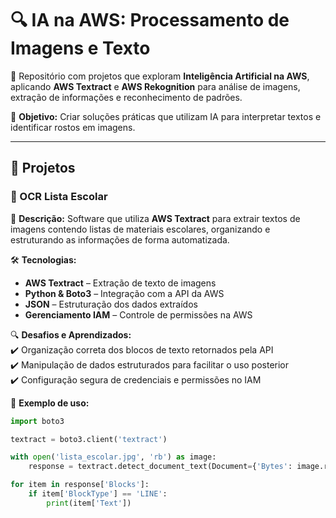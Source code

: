 # 🔍 IA na AWS: Processamento de Imagens e Texto  

🚀 Repositório com projetos que exploram **Inteligência Artificial na AWS**, aplicando **AWS Textract** e **AWS Rekognition** para análise de imagens, extração de informações e reconhecimento de padrões.  

📌 **Objetivo:** Criar soluções práticas que utilizam IA para interpretar textos e identificar rostos em imagens.  

---

## 📂 Projetos  

### 📄 OCR Lista Escolar  
📜 **Descrição:** Software que utiliza **AWS Textract** para extrair textos de imagens contendo listas de materiais escolares, organizando e estruturando as informações de forma automatizada.  

🛠 **Tecnologias:**  
- **AWS Textract** – Extração de texto de imagens  
- **Python & Boto3** – Integração com a API da AWS  
- **JSON** – Estruturação dos dados extraídos  
- **Gerenciamento IAM** – Controle de permissões na AWS  

🔍 **Desafios e Aprendizados:**  
✔️ Organização correta dos blocos de texto retornados pela API  
✔️ Manipulação de dados estruturados para facilitar o uso posterior  
✔️ Configuração segura de credenciais e permissões no IAM  

📸 **Exemplo de uso:**  
```python
import boto3

textract = boto3.client('textract')

with open('lista_escolar.jpg', 'rb') as image:
    response = textract.detect_document_text(Document={'Bytes': image.read()})

for item in response['Blocks']:
    if item['BlockType'] == 'LINE':
        print(item['Text'])
